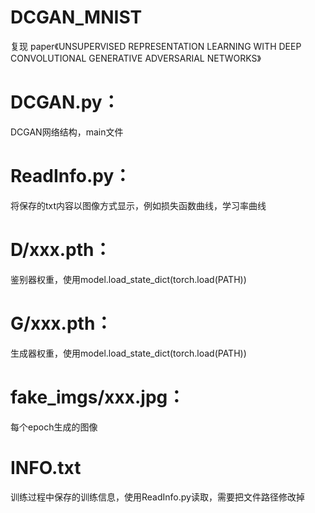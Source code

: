 # DCGAN_MNIST
复现 paper《UNSUPERVISED REPRESENTATION LEARNING WITH DEEP CONVOLUTIONAL GENERATIVE ADVERSARIAL NETWORKS》

# DCGAN.py：
DCGAN网络结构，main文件

# ReadInfo.py：
将保存的txt内容以图像方式显示，例如损失函数曲线，学习率曲线

# D/xxx.pth：
鉴别器权重，使用model.load_state_dict(torch.load(PATH))

# G/xxx.pth：
生成器权重，使用model.load_state_dict(torch.load(PATH))

# fake_imgs/xxx.jpg：
每个epoch生成的图像

# INFO.txt
训练过程中保存的训练信息，使用ReadInfo.py读取，需要把文件路径修改掉
